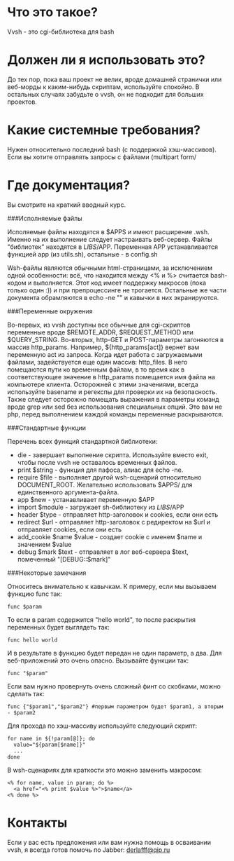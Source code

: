 Что это такое?
=============

Vvsh - это cgi-библиотека для bash

Должен ли я использовать это?
=============

До тех пор, пока ваш проект не велик, вроде домашней странички или веб-морды к каким-нибудь скриптам, используйте спокойно. 
В остальных случаях забудьте о vvsh, он не подходит для больших проектов.

Какие системные требования?
=============

Нужен относительно последний bash (с поддержкой хэш-массивов). Если вы хотите отправлять запросы с файлами (multipart form/

Где документация?
=============

Вы смотрите на краткий вводный курс.

###Исполняемые файлы

Исполяемые файлы находятся в $APPS и имеют расширение .wsh. Именно на их выполнение следует настраивать веб-сервер.
Файлы "библиотек" находятся в $LIBS/$APP. Переменная APP устанавливается функцией app (из utils.sh), остальные - в config.sh

Wsh-файлы являются обычными html-страницами, за исключением одной особенности: всё, что находится между <% и %> считается bash-кодом и выполняется.
Этот код имеет поддержку макросов (пока только один :)) и при препроцессинге не трогается. Остальные же части документа обрамляются в echo -ne "" и кавычки в них экранируются.

###Переменные окружения

Во-первых, из vvsh доступны все обычные для cgi-скриптов переменные вроде $REMOTE\_ADDR, $REQUEST_METHOD или $QUERY\_STRING.
Во-вторых, http-GET и POST-параметры загоняются в массив http\_params. Например, ${http\_params[act]} вернет вам переменную act из запроса.
Когда идет работа с загружаемыми файлами, задействуется еще один массив: http\_files.
В него помещаются пути ко временным файлам, в то время как в соответствующее значение в http\_params помещается имя файла на компьютере клиента. Осторожней с этими значениями, всегда используйте basename и регекспы для проверки их на безопасность.
Также следует осторожно помещать выражения в параметры команд вроде grep или sed без использования специальных опций. Это вам не php, перед выполнением каждой команды переменные раскрываются.

###Стандартные функции

Перечень всех функций стандартной библиотеки:

* die - завершает выполнение скрипта. Используйте вместо exit, чтобы после vvsh не оставалось временных файлов.
* print $string - функция для пафоса, алиас для echo -ne.
* require $file - выполняет другой wsh-сценарий относительно DOCUMENT_ROOT. Желательно использовать $APPS/ для единственного аргумента-файла. 
* app $new - устанавливает переменную $APP
* import $module - загружает sh-библиотеку из $LIBS/$APP
* header $type - отправляет http-заголовок и cookies, если они есть
* redirect $url - отправляет http-заголовок с редиректом на $url и отправляет cookies, если они есть
* add_cookie $name $value - создает cookie с именем $name и значением $value
* debug $mark $text - отправляет в лог веб-сервера $text, помеченный "[DEBUG::$mark]"

###Некоторые замечания

Относитесь внимательно к кавычкам. К примеру, если мы вызываем функцию func так:

    func $param
  
То если в param содержится "hello world", то после раскрытия переменных будет выглядеть так:

    func hello world
  
И в результате в функцию будет передан не один параметр, а два. Для веб-приложений это очень опасно. Вызывайте функции так:

    func "$param"
  
Если вам нужно провернуть очень сложный финт со скобками, можно сделать так:

    func {"$param1","$param2"} #первым параметром будет $param1, а вторым - $param2
  
Для прохода по хэш-массиву используйте следующий скрипт:

    for name in ${!param[@]}; do
      value="${param[$name]}"
      ...
    done
  
В wsh-сценариях для краткости это можно заменить макросом:

    <% for name, value in param; do %>
      <a href="<% print $value %>">$name</a>
    <% done %>
 
Контакты
======

Если у вас есть предложения или вам нужна помощь в осваивании vvsh, я всегда готов помочь по Jabber: derlafff@qip.ru
